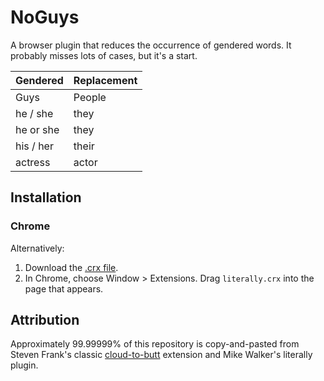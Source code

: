 NoGuys
=============

A browser plugin that reduces the occurrence of gendered words.  It probably misses
lots of cases, but it's a start.


| Gendered  | Replacement |
|:----------|:------------|
| Guys      | People      |
| he / she  | they        |
| he or she | they        |
| his / her | their       |
| actress   | actor       |

Installation
------------

### Chrome

Alternatively:

1. Download the [.crx file](https://github.com/lazerwalker/literally/blob/master/Literally.crx?raw=true).
2. In Chrome, choose Window > Extensions.  Drag `literally.crx` into the page that appears.

Attribution
-----------
Approximately 99.99999% of this repository is copy-and-pasted from Steven Frank's
classic [cloud-to-butt](https://github.com/panicsteve/cloud-to-butt) extension and
Mike Walker's literally plugin.
